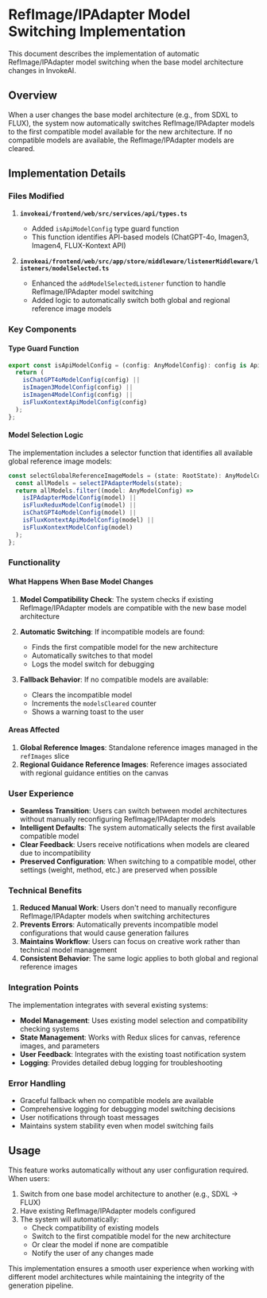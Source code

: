 # RefImage/IPAdapter Model Switching Implementation

This document describes the implementation of automatic RefImage/IPAdapter model switching when the base model architecture changes in InvokeAI.

## Overview

When a user changes the base model architecture (e.g., from SDXL to FLUX), the system now automatically switches RefImage/IPAdapter models to the first compatible model available for the new architecture. If no compatible models are available, the RefImage/IPAdapter models are cleared.

## Implementation Details

### Files Modified

1. **`invokeai/frontend/web/src/services/api/types.ts`**
   - Added `isApiModelConfig` type guard function
   - This function identifies API-based models (ChatGPT-4o, Imagen3, Imagen4, FLUX-Kontext API)

2. **`invokeai/frontend/web/src/app/store/middleware/listenerMiddleware/listeners/modelSelected.ts`**
   - Enhanced the `addModelSelectedListener` function to handle RefImage/IPAdapter model switching
   - Added logic to automatically switch both global and regional reference image models

### Key Components

#### Type Guard Function
```typescript
export const isApiModelConfig = (config: AnyModelConfig): config is ApiModelConfig => {
  return (
    isChatGPT4oModelConfig(config) ||
    isImagen3ModelConfig(config) ||
    isImagen4ModelConfig(config) ||
    isFluxKontextApiModelConfig(config)
  );
};
```

#### Model Selection Logic
The implementation includes a selector function that identifies all available global reference image models:

```typescript
const selectGlobalReferenceImageModels = (state: RootState): AnyModelConfig[] => {
  const allModels = selectIPAdapterModels(state);
  return allModels.filter((model: AnyModelConfig) => 
    isIPAdapterModelConfig(model) ||
    isFluxReduxModelConfig(model) ||
    isChatGPT4oModelConfig(model) ||
    isFluxKontextApiModelConfig(model) ||
    isFluxKontextModelConfig(model)
  );
};
```

### Functionality

#### What Happens When Base Model Changes

1. **Model Compatibility Check**: The system checks if existing RefImage/IPAdapter models are compatible with the new base model architecture

2. **Automatic Switching**: If incompatible models are found:
   - Finds the first compatible model for the new architecture
   - Automatically switches to that model
   - Logs the model switch for debugging

3. **Fallback Behavior**: If no compatible models are available:
   - Clears the incompatible model
   - Increments the `modelsCleared` counter
   - Shows a warning toast to the user

#### Areas Affected

1. **Global Reference Images**: Standalone reference images managed in the `refImages` slice
2. **Regional Guidance Reference Images**: Reference images associated with regional guidance entities on the canvas

### User Experience

- **Seamless Transition**: Users can switch between model architectures without manually reconfiguring RefImage/IPAdapter models
- **Intelligent Defaults**: The system automatically selects the first available compatible model
- **Clear Feedback**: Users receive notifications when models are cleared due to incompatibility
- **Preserved Configuration**: When switching to a compatible model, other settings (weight, method, etc.) are preserved when possible

### Technical Benefits

1. **Reduced Manual Work**: Users don't need to manually reconfigure RefImage/IPAdapter models when switching architectures
2. **Prevents Errors**: Automatically prevents incompatible model configurations that would cause generation failures
3. **Maintains Workflow**: Users can focus on creative work rather than technical model management
4. **Consistent Behavior**: The same logic applies to both global and regional reference images

### Integration Points

The implementation integrates with several existing systems:

- **Model Management**: Uses existing model selection and compatibility checking systems
- **State Management**: Works with Redux slices for canvas, reference images, and parameters
- **User Feedback**: Integrates with the existing toast notification system
- **Logging**: Provides detailed debug logging for troubleshooting

### Error Handling

- Graceful fallback when no compatible models are available
- Comprehensive logging for debugging model switching decisions
- User notifications through toast messages
- Maintains system stability even when model switching fails

## Usage

This feature works automatically without any user configuration required. When users:

1. Switch from one base model architecture to another (e.g., SDXL → FLUX)
2. Have existing RefImage/IPAdapter models configured
3. The system will automatically:
   - Check compatibility of existing models
   - Switch to the first compatible model for the new architecture
   - Or clear the model if none are compatible
   - Notify the user of any changes made

This implementation ensures a smooth user experience when working with different model architectures while maintaining the integrity of the generation pipeline.
